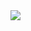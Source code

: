 <img src="https://github-readme-stats.vercel.app/api/wakatime?username=@nikgalkin&langs_count=8&layout=compact&hide=text,smarty&theme=city_lights&custom_title=Wakatime+Stats+last+7+days">

